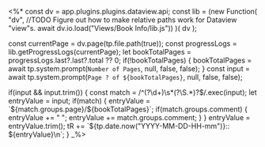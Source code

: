 <%*
const dv = app.plugins.plugins.dataview.api;
const lib = (new Function(
	"dv",
	//TODO Figure out how to make relative paths work for Dataview "view"s.
	await dv.io.load("Views/Book Info/lib.js"))
)(
	dv
);

const currentPage = dv.page(tp.file.path(true));
const progressLogs = lib.getProgressLogs(currentPage);
let bookTotalPages = progressLogs.last?.last?.total ?? 0;
if(!bookTotalPages) {
	bookTotalPages = await tp.system.prompt(`Number of Pages`, null, false, false);
}
const input = await tp.system.prompt(`Page ? of ${bookTotalPages}`, null, false, false);

if(input && input.trim()) {
	const match = /^(?<page>\d+)\s*(?<comment>\S.*)?$/.exec(input);
	let entryValue = input;
	if(match) {
		entryValue = `${match.groups.page}/${bookTotalPages}`;
		if(match.groups.comment) {
			entryValue += " ";
			entryValue += match.groups.comment;
		}
	}
	entryValue = entryValue.trim();
	tR += `${tp.date.now("YYYY-MM-DD-HH-mm")}:: ${entryValue}\n`;
}
_%>
